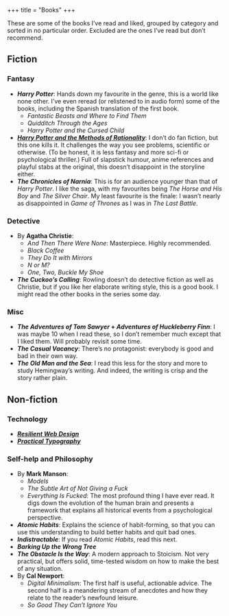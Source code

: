 +++
title = "Books"
+++

These are some of the books I’ve read and liked, grouped by category and sorted in no particular order. Excluded are the ones I’ve read but don’t recommend.

## Fiction

### Fantasy

- **_Harry Potter_**: Hands down my favourite in the genre, this is a world like none other. I’ve even reread (or relistened to in audio form) some of the books, including the Spanish translation of the first book.
  - _Fantastic Beasts and Where to Find Them_
  - _Quidditch Through the Ages_
  - _Harry Potter and the Cursed Child_
- [**_Harry Potter and the Methods of Rationality_**](http://www.hpmor.com/): I don’t do fan fiction, but this one kills it. It challenges the way you see problems, scientific or otherwise. (To be honest, it is less fantasy and more sci-fi or psychological thriller.) Full of slapstick humour, anime references and playful stabs at the original, this doesn’t disappoint in the storyline either.
- **_The Chronicles of Narnia_**: This is for an audience younger than that of _Harry Potter_. I like the saga, with my favourites being _The Horse and His Boy_ and _The Silver Chair_. My least favourite is the finale: I wasn’t nearly as disappointed in _Game of Thrones_ as I was in _The Last Battle_.

### Detective

- By **Agatha Christie**:
  - _And Then There Were None_: Masterpiece. Highly recommended.
  - _Black Coffee_
  - _They Do It with Mirrors_
  - _N or M?_
  - _One, Two, Buckle My Shoe_
- **_The Cuckoo’s Calling_**: Rowling doesn’t do detective fiction as well as Christie, but if you like her elaborate writing style, this is a good book. I might read the other books in the series some day.

### Misc

- **_The Adventures of Tom Sawyer_ + _Adventures of Huckleberry Finn_**: I was maybe 10 when I read these, so I don’t remember much except that I liked them. Will probably revisit some time.
- **_The Casual Vacancy_**: There’s no protagonist: everybody is good and bad in their own way.
- **_The Old Man and the Sea_**: I read this less for the story and more to study Hemingway’s writing. And indeed, the writing is crisp and the story rather plain.

## Non-fiction

### Technology

- [**_Resilient Web Design_**](https://resilientwebdesign.com/)
- [**_Practical Typography_**](https://practicaltypography.com/)

### Self-help and Philosophy

- By **Mark Manson**:
  - _Models_
  - _The Subtle Art of Not Giving a Fuck_
  - _Everything Is Fucked_: The most profound thing I have ever read. It digs down the evolution of the human brain and presents a framework that explains all historical events from a psychological perspective.
- **_Atomic Habits_**: Explains the science of habit-forming, so that you can use this understanding to build better habits and quit bad ones.
- **_Indistractable_**: If you read _Atomic Habits_, read this next.
- **_Barking Up the Wrong Tree_**
- **_The Obstacle Is the Way_**: A modern approach to Stoicism. Not very practical, but offers solid, time-tested wisdom on how to make the best of any situation.
- By **Cal Newport**:
  - _Digital Minimalism_: The first half is useful, actionable advice. The second half is a meandering stream of anecdotes and how they relate to the reader’s newfound leisure.
  - _So Good They Can’t Ignore You_

